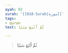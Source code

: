 ```yaml
---
ayah: 92
surah: '[[018-Surah|سورة]]'
tags:
- quran
text: ثُمَّ أَتْبَعَ سَبَبًا

---
```

> ثُمَّ أَتْبَعَ سَبَبًا
